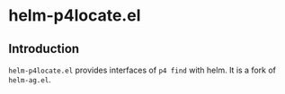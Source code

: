# helm-p4locate.el

## Introduction
`helm-p4locate.el` provides interfaces of `p4 find` with helm. It is a fork of `helm-ag.el`.

